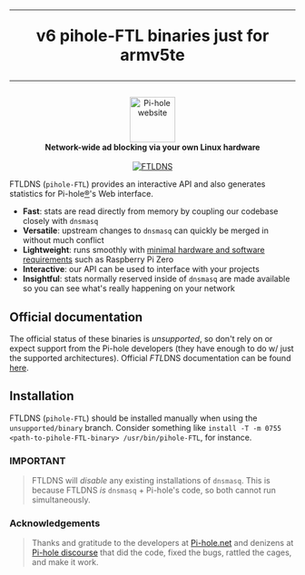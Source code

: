 <h1 align="center">

_______________________________________________________________________
 v6 pihole-FTL binaries just for armv5te
_______________________________________________________________________
</h1>
<p align="center">
  <a href="https://pi-hole.net">
    <picture>
      <source media="(prefers-color-scheme: dark)" srcset="https://pi-hole.github.io/graphics/Vortex/Vortex_Vertical_wordmark_darkmode.png">
      <source media="(prefers-color-scheme: light)" srcset="https://pi-hole.github.io/graphics/Vortex/Vortex_Vertical_wordmark_lightmode.png">
      <img src="https://pi-hole.github.io/graphics/Vortex/Vortex_Vertical_wordmark_lightmode.png" width="80" alt="Pi-hole website">
    </picture>
  </a>
  <br/>
  <b>Network-wide ad blocking via your own Linux hardware</b><br/><br/>
  <a href="https://pi-hole.net">
    <picture>
      <source media="(prefers-color-scheme: dark)" srcset="https://pi-hole.github.io/graphics/FTLDNS/FTLDNS_darkmode.png">
      <source media="(prefers-color-scheme: light)" srcset="https://pi-hole.github.io/graphics/FTLDNS/FTLDNS.png">
      <img src="https://pi-hole.github.io/graphics/FTLDNS/FTLDNS.png" alt="FTLDNS">
    </picture>
  </a>
  <br/>
</p>

FTLDNS (`pihole-FTL`) provides an interactive API and also generates statistics for Pi-hole[®](https://pi-hole.net/trademark-rules-and-brand-guidelines/)'s Web interface.

- **Fast**: stats are read directly from memory by coupling our codebase closely with `dnsmasq`
- **Versatile**: upstream changes to `dnsmasq` can quickly be merged in without much conflict
- **Lightweight**: runs smoothly with [minimal hardware and software requirements](https://discourse.pi-hole.net/t/hardware-software-requirements/273) such as Raspberry Pi Zero
- **Interactive**: our API can be used to interface with your projects
- **Insightful**: stats normally reserved inside of `dnsmasq` are made available so you can see what's really happening on your network

## Official documentation

The official status of these binaries is _unsupported_, so don't rely on or expect support from the Pi-hole developers (they have enough to do w/ just the supported architectures).  Official *FTL*DNS documentation can be found [here](https://docs.pi-hole.net/ftldns/).

## Installation

FTLDNS (`pihole-FTL`) should be installed manually when using the `unsupported/binary` branch. Consider something like `install -T -m 0755 <path-to-pihole-FTL-binary> /usr/bin/pihole-FTL`, for instance.

### IMPORTANT

>FTLDNS will *disable* any existing installations of `dnsmasq`.  This is because FTLDNS *is* `dnsmasq` + Pi-hole's code, so both cannot run simultaneously.

### Acknowledgements
>Thanks and gratitude to the developers at [Pi-hole.net](https://pi-hole.net) and denizens at [Pi-hole discourse](https://discourse.pi-hole.net/) that did the code, fixed the bugs, rattled the cages, and make it work.
